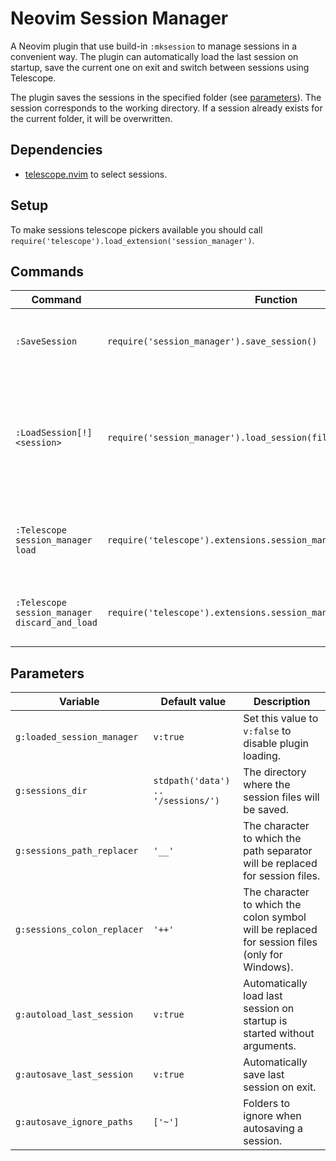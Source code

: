 # Neovim Session Manager

A Neovim plugin that use build-in `:mksession` to manage sessions in a convenient way. The plugin can automatically load the last session on startup, save the current one on exit and switch between sessions using Telescope.

The plugin saves the sessions in the specified folder (see [parameters](#parameters)). The session corresponds to the working directory. If a session already exists for the current folder, it will be overwritten.

## Dependencies

- [telescope.nvim](https://github.com/nvim-telescope/telescope.nvim) to select sessions.

## Setup

To make sessions telescope pickers available you should call `require('telescope').load_extension('session_manager')`.

## Commands

| Command                                       | Function                                                             | Description                                                                                                               |
| --------------------------------------------- | -------------------------------------------------------------------- | ------------------------------------------------------------------------------------------------------------------------- |
| `:SaveSession`                                | `require('session_manager').save_session()`                          | Works like `:mksession`, but saves/creates session in `g:sessions_dir`.                                                   |
| `:LoadSession[!] <session>`                   | `require('session_manager').load_session(filename, save_current)`    | Will remove all buffers and `:source` specified session file. When [!] is included an existing session will not be saved. |
| `:Telescope session_manager load`             | `require('telescope').extensions.session_manager.load{}`             | Select and load a session. Use `d` in normal mode to selected session.                                                    |
| `:Telescope session_manager discard_and_load` | `require('telescope').extensions.session_manager.discard_and_load{}` | Same as the above but without saving the current session.                                                                 |

## Parameters

| Variable                    | Default value                      | Description                                                                                    |
| --------------------------- | ---------------------------------- | ---------------------------------------------------------------------------------------------- |
| `g:loaded_session_manager`  | `v:true`                           | Set this value to `v:false` to disable plugin loading.                                         |
| `g:sessions_dir`            | `stdpath('data') .. '/sessions/')` | The directory where the session files will be saved.                                           |
| `g:sessions_path_replacer`  | `'__'`                             | The character to which the path separator will be replaced for session files.                  |
| `g:sessions_colon_replacer` | `'++'`                             | The character to which the colon symbol will be replaced for session files (only for Windows). |
| `g:autoload_last_session`   | `v:true`                           | Automatically load last session on startup is started without arguments.                       |
| `g:autosave_last_session`   | `v:true`                           | Automatically save last session on exit.                                                       |
| `g:autosave_ignore_paths`   | `['~']`                            | Folders to ignore when autosaving a session.                                                   |
